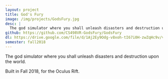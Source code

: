 ```yaml
---
layout: project
title: God's Fury
image: /img/projects/GodsFury.jpg
desc: |
  The god simulator where you shall unleash disasters and destruction upon the world.
github: https://github.com/CS498VR-GodsFury/GodsFury
dl: https://drive.google.com/file/d/1Aj2Ey9Odg-v8xoh-tI67i0H-zwZqHc9v/view
semester: fall2018
---
```

The god simulator where you shall unleash disasters and destruction upon the world.

Built in Fall 2018, for the Oculus Rift.
